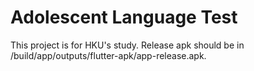 # Adolescent Language Test
This project is for HKU's study.
Release apk should be in /build/app/outputs/flutter-apk/app-release.apk.
